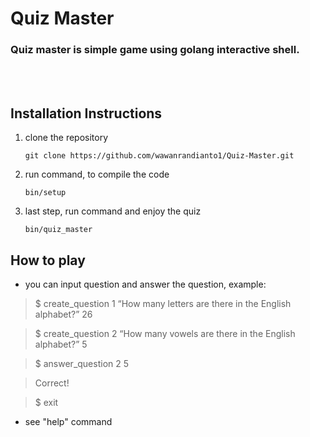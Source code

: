 # Quiz Master

### Quiz master is simple game using golang interactive shell. 
<br>
<br>
 
## Installation Instructions
1. clone the repository
  
       git clone https://github.com/wawanrandianto1/Quiz-Master.git
  
2. run command, to compile the code

       bin/setup

3. last step, run command and enjoy the quiz

       bin/quiz_master


## How to play
- you can input question and answer the question, example:

> $ create_question 1 “How many letters are there in the English alphabet?” 26

> $ create_question 2 “How many vowels are there in the English alphabet?” 5

> $ answer_question 2 5

> Correct!

> $ exit

- see "help" command